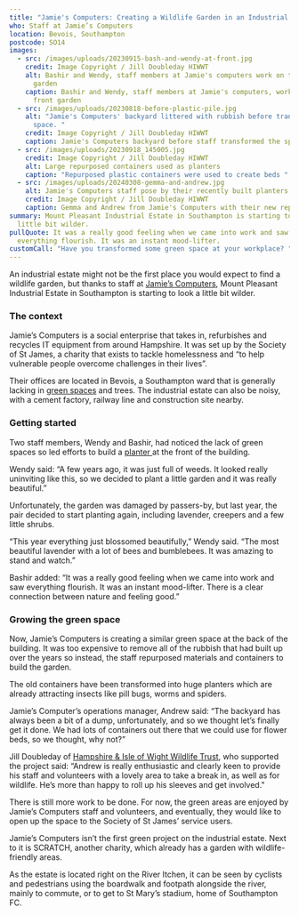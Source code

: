 ```yaml
---
title: "Jamie's Computers: Creating a Wildlife Garden in an Industrial Estate"
who: Staff at Jamie’s Computers
location: Bevois, Southampton
postcode: SO14
images:
  - src: /images/uploads/20230915-bash-and-wendy-at-front.jpg
    credit: Image Copyright / Jill Doubleday HIWWT
    alt: Bashir and Wendy, staff members at Jamie's computers work on the front
      garden
    caption: Bashir and Wendy, staff members at Jamie's computers, work on their
      front garden
  - src: /images/uploads/20230818-before-plastic-pile.jpg
    alt: "Jamie's Computers' backyard littered with rubbish before transforming the
      space. "
    credit: Image Copyright / Jill Doubleday HIWWT
    caption: Jamie's Computers backyard before staff transformed the space
  - src: /images/uploads/20230918_145005.jpg
    credit: Image Copyright / Jill Doubleday HIWWT
    alt: Large repurposed containers used as planters
    caption: "Repurposed plastic containers were used to create beds "
  - src: /images/uploads/20240308-gemma-and-andrew.jpg
    alt: Jamie's Computers staff pose by their recently built planters.
    credit: Image Copyright / Jill Doubleday HIWWT
    caption: Gemma and Andrew from Jamie's Computers with their new repurposed beds
summary: Mount Pleasant Industrial Estate in Southampton is starting to look a
  little bit wilder.
pullQuote: It was a really good feeling when we came into work and saw
  everything flourish. It was an instant mood-lifter.
customCall: "Have you transformed some green space at your workplace? "
---
```

An industrial estate might not be the first place you would expect to find a wildlife garden, but thanks to staff at [Jamie’s Computers](https://jamies.org.uk/), Mount Pleasant Industrial Estate in Southampton is starting to look a little bit wilder. 

### The context

Jamie’s Computers is a social enterprise that takes in, refurbishes and recycles IT equipment from around Hampshire. It was set up by the Society of St James, a charity that exists to tackle homelessness and “to help vulnerable people overcome challenges in their lives”.

Their offices are located in Bevois, a Southampton ward that is generally lacking in [green spaces](https://nextdoornaturehub.org.uk/guides/taking-over-green-space-in-your-area) and trees. The industrial estate can also be noisy, with a cement factory, railway line and construction site nearby. 

### Getting started

Two staff members, Wendy and Bashir, had noticed the lack of green spaces so led efforts to build a [planter ](https://nextdoornaturehub.org.uk/stories/how-school-pupils-brought-a-neglected-planter-back-to-life-1)at the front of the building. 

Wendy said: “A few years ago, it was just full of weeds. It looked really uninviting like this, so we decided to plant a little garden and it was really beautiful.”

Unfortunately, the garden was damaged by passers-by, but last year, the pair decided to start planting again, including lavender, creepers and a few little shrubs.

“This year everything just blossomed beautifully,” Wendy said. “The most beautiful lavender with a lot of bees and bumblebees. It was amazing to stand and watch.”

Bashir added: “It was a really good feeling when we came into work and saw everything flourish. It was an instant mood-lifter. There is a clear connection between nature and feeling good.”

### Growing the green space

Now, Jamie’s Computers is creating a similar green space at the back of the building. It was too expensive to remove all of the rubbish that had built up over the years so instead, the staff repurposed materials and containers to build the garden. 

The old containers have been transformed into huge planters which are already attracting insects like pill bugs, worms and spiders. 

Jamie’s Computer’s operations manager, Andrew said: “The backyard has always been a bit of a dump, unfortunately, and so we thought let’s finally get it done. We had lots of containers out there that we could use for flower beds, so we thought, why not?”

Jill Doubleday of [Hampshire & Isle of Wight Wildlife Trust](https://www.hiwwt.org.uk/), who supported the project said: “Andrew is really enthusiastic and clearly keen to provide his staff and volunteers with a lovely area to take a break in, as well as for wildlife.  He’s more than happy to roll up his sleeves and get involved."

There is still more work to be done. For now, the green areas are enjoyed by Jamie’s Computers staff and volunteers, and eventually, they would like to open up the space to the Society of St James’ service users. 

Jamie’s Computers isn’t the first green project on the industrial estate. Next to it is SCRATCH, another charity, which already has a garden with wildlife-friendly areas. 

As the estate is located right on the River Itchen, it can be seen by cyclists and pedestrians using the boardwalk and footpath alongside the river, mainly to commute, or to get to St Mary’s stadium, home of Southampton FC.